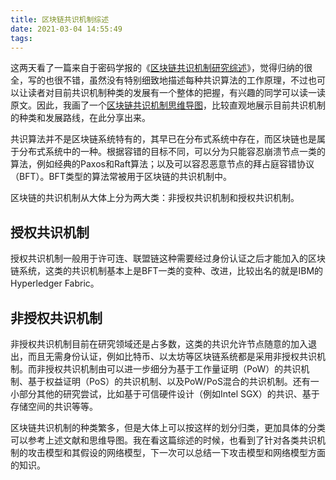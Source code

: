 ```yaml
---
title: 区块链共识机制综述
date: 2021-03-04 14:55:49
tags:
---
```


这两天看了一篇来自于密码学报的《[区块链共识机制研究综述](http://www.jcr.cacrnet.org.cn/CN/abstract/abstract343.shtml)》，觉得归纳的很全，写的也很不错，虽然没有特别细致地描述每种共识算法的工作原理，不过也可以让读者对目前共识机制种类的发展有一个整体的把握，有兴趣的同学可以读一读原文。因此，我画了一个[区块链共识机制思维导图](http://naotu.baidu.com/file/f9423bf8ec6c8f472bad0a75a6653f52?token=5e838951324aaee1)，比较直观地展示目前共识机制的种类和发展路线，在此分享出来。

共识算法并不是区块链系统特有的，其早已在分布式系统中存在，而区块链也是属于分布式系统中的一种。根据容错的目标不同，可以分为只能容忍崩溃节点一类的算法，例如经典的Paxos和Raft算法；以及可以容忍恶意节点的拜占庭容错协议（BFT）。BFT类型的算法常被用于区块链的共识机制中。

区块链的共识机制从大体上分为两大类：非授权共识机制和授权共识机制。

<!-- more -->

## 授权共识机制

授权共识机制一般用于许可连、联盟链这种需要经过身份认证之后才能加入的区块链系统，这类的共识机制基本上是BFT一类的变种、改进，比较出名的就是IBM的Hyperledger Fabric。

## 非授权共识机制

非授权共识机制目前在研究领域还是占多数，这类的共识允许节点随意的加入退出，而且无需身份认证，例如比特币、以太坊等区块链系统都是采用非授权共识机制。而非授权共识机制由可以进一步细分为基于工作量证明（PoW）的共识机制、基于权益证明（PoS）的共识机制、以及PoW/PoS混合的共识机制。还有一小部分其他的研究尝试，比如基于可信硬件设计（例如Intel SGX）的共识、基于存储空间的共识等等。

区块链共识机制的种类繁多，但是大体上可以按这样的划分归类，更加具体的分类可以参考上述文献和思维导图。我在看这篇综述的时候，也看到了针对各类共识机制的攻击模型和其假设的网络模型，下一次可以总结一下攻击模型和网络模型方面的知识。